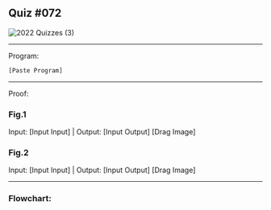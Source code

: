## Quiz #072

![2022  Quizzes (3)](https://github.com/OswellSkg/Year-2/assets/112055140/d91ffdec-4e3d-412c-9cde-e266967f8fa5)

------------------------------------------------------------------------

Program:
```.py
[Paste Program]
```

------------------------------------------------------------------------

Proof:
### Fig.1
Input: [Input Input] | Output: [Input Output]
[Drag Image]

### Fig.2
Input: [Input Input] | Output: [Input Output]
[Drag Image]

------------------------------------------------------------------------

### Flowchart:
